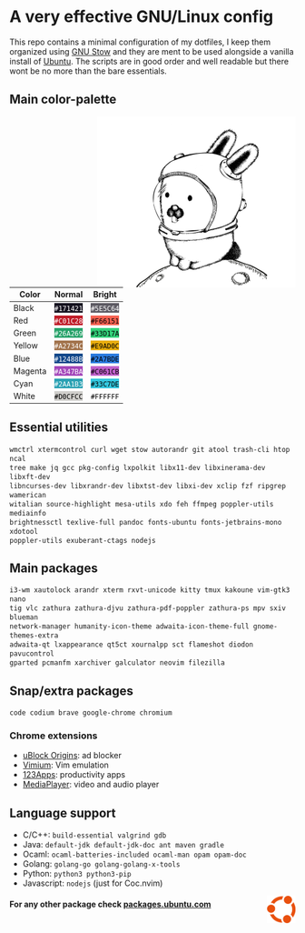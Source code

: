 # A very effective GNU/Linux config

This repo contains a minimal configuration of my dotfiles, I keep them organized using [GNU Stow](https://www.gnu.org/software/stow/) and they are ment to be used alongside a vanilla install of [Ubuntu](https://ubuntu.com/#download). The scripts are in good order and well readable but there wont be no more than the bare essentials.




## Main color-palette

<img align="right" width="350" src="media/glenda.png">

| Color   | Normal                                                                 | Bright                                                                 |
| ------- | ---------------------------------------------------------------------- | ---------------------------------------------------------------------- |
| Black   | <span style="background-color:#171421; color:#FFFFFF">`#171421`</span> | <span style="background-color:#5E5C64; color:#FFFFFF">`#5E5C64`</span> |
| Red     | <span style="background-color:#C01C28; color:#FFFFFF">`#C01C28`</span> | <span style="background-color:#F66151; color:#000000">`#F66151`</span> |
| Green   | <span style="background-color:#26A269; color:#FFFFFF">`#26A269`</span> | <span style="background-color:#33D17A; color:#000000">`#33D17A`</span> |
| Yellow  | <span style="background-color:#A2734C; color:#FFFFFF">`#A2734C`</span> | <span style="background-color:#E9AD0C; color:#000000">`#E9AD0C`</span> |
| Blue    | <span style="background-color:#12488B; color:#FFFFFF">`#12488B`</span> | <span style="background-color:#2A7BDE; color:#000000">`#2A7BDE`</span> |
| Magenta | <span style="background-color:#A347BA; color:#FFFFFF">`#A347BA`</span> | <span style="background-color:#C061CB; color:#000000">`#C061CB`</span> |
| Cyan    | <span style="background-color:#2AA1B3; color:#FFFFFF">`#2AA1B3`</span> | <span style="background-color:#33C7DE; color:#000000">`#33C7DE`</span> |
| White   | <span style="background-color:#D0CFCC; color:#000000">`#D0CFCC`</span> | <span style="background-color:#FFFFFF; color:#000000">`#FFFFFF`</span> |




## Essential utilities

```
wmctrl xtermcontrol curl wget stow autorandr git atool trash-cli htop ncal
tree make jq gcc pkg-config lxpolkit libx11-dev libxinerama-dev libxft-dev
libncurses-dev libxrandr-dev libxtst-dev libxi-dev xclip fzf ripgrep wamerican
witalian source-highlight mesa-utils xdo feh ffmpeg poppler-utils mediainfo
brightnessctl texlive-full pandoc fonts-ubuntu fonts-jetbrains-mono xdotool
poppler-utils exuberant-ctags nodejs
```




## Main packages

```
i3-wm xautolock arandr xterm rxvt-unicode kitty tmux kakoune vim-gtk3 nano
tig vlc zathura zathura-djvu zathura-pdf-poppler zathura-ps mpv sxiv blueman
network-manager humanity-icon-theme adwaita-icon-theme-full gnome-themes-extra
adwaita-qt lxappearance qt5ct xournalpp sct flameshot diodon pavucontrol
gparted pcmanfm xarchiver galculator neovim filezilla
```




## Snap/extra packages

```
code codium brave google-chrome chromium
```


### Chrome extensions

- [uBlock Origins](https://chrome.google.com/webstore/detail/ublock-origin/cjpalhdlnbpafiamejdnhcphjbkeiagm?hl=en-US): ad blocker
- [Vimium](https://chrome.google.com/webstore/detail/vimium/dbepggeogbaibhgnhhndojpepiihcmeb?hl=en-US): Vim emulation
- [123Apps](https://chrome.google.com/webstore/detail/web-apps-by-123apps/dpplndkoilcedkdjicmbeoahnckdcnle?hl=en-US): productivity apps
- [MediaPlayer](https://chrome.google.com/webstore/detail/mediaplayer-video-and-aud/mgmhnaapafpejpkhdhijgkljhpcpecpj?hl=en-US): video and audio player




## Language support

- C/C++: `build-essential valgrind gdb`
- Java: `default-jdk default-jdk-doc ant maven gradle`
- Ocaml: `ocaml-batteries-included ocaml-man opam opam-doc`
- Golang: `golang-go golang-golang-x-tools`
- Python: `python3 python3-pip`
- Javascript: `nodejs` (just for Coc.nvim)




<img align="right" width="50" src="media/ubuntu.png">

#### For any other package check [packages.ubuntu.com](https://packages.ubuntu.com/)

